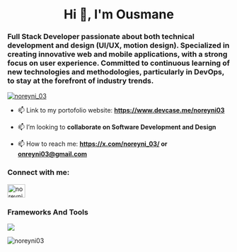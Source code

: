 <h1 align="center">Hi 👋, I'm Ousmane</h1>
<h3 >Full Stack Developer passionate about both technical development and design (UI/UX, motion design). Specialized in creating innovative web and mobile applications, with a strong focus on user experience. Committed to continuous learning of new technologies and methodologies, particularly in DevOps, to stay at the forefront of industry trends.</h3>

<p align="left"> <a href="https://twitter.com/noreyni_03" target="blank"><img src="https://img.shields.io/twitter/follow/noreyni_03?logo=twitter&style=for-the-badge" alt="noreyni_03" /></a> </p>

- 📫 Link to my portofolio website: **https://www.devcase.me/noreyni03**
  
- 📫  I’m looking to **collaborate on Software Development and Design**

- 📫 How to reach me: **https://x.com/noreyni_03/ or onreyni03@gmail.com**

<h3 align="left">Connect with me:</h3>
<p align="left">
<a href="https://twitter.com/noreyni_03" target="blank"><img align="center" src="https://raw.githubusercontent.com/rahuldkjain/github-profile-readme-generator/master/src/images/icons/Social/twitter.svg" alt="noreyni_03" height="30" width="40" /></a>
</p>

<p align="left">
  <h3 align="left">Frameworks And Tools</h3>
  <a href="https://skillicons.dev">
    <img src="https://skillicons.dev/icons?i=git,kubernetes,docker,c,ae,anaconda,androidstudio,angular,ansible,aws,azure,bash,bootstrap,cpp,cassandra,cloudflare,css,dart,deno,discord,django,elasticsearch,express,fastapi,figma,firebase,flask,flutter,github,gitlab,go,gradle,graphql,htmx,ai,java,js,jenkins,kafka,kali,laravel,linux,mongodb,mysql,nestjs,nextjs,nginx,nodejs,ps,php,postgres,postman,pr,py,react,spring,supabase,terraform,ts,vue" />
  </a>
</p>

<p><img align="center" src="https://github-readme-stats.vercel.app/api/top-langs?username=noreyni03&show_icons=true&locale=en&layout=compact" alt="noreyni03" /></p>
